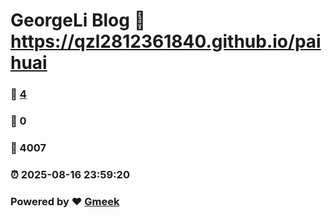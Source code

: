 # GeorgeLi Blog :link: https://qzl2812361840.github.io/paihuai 
### :page_facing_up: [4](https://qzl2812361840.github.io/paihuai/tag.html) 
### :speech_balloon: 0 
### :hibiscus: 4007 
### :alarm_clock: 2025-08-16 23:59:20 
### Powered by :heart: [Gmeek](https://github.com/Meekdai/Gmeek)
